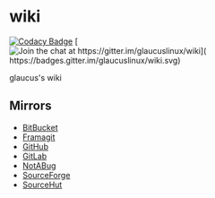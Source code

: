 # wiki
[![Codacy Badge](
https://api.codacy.com/project/badge/Grade/a5153b320f664cff8a9d7bd9859c90b2)](
https://app.codacy.com/gh/glaucuslinux/wiki?utm_source=github.com&utm_medium=referral&utm_content=glaucuslinux/wiki&utm_campaign=Badge_Grade_Dashboard)
[![Join the chat at https://gitter.im/glaucuslinux/wiki](
https://badges.gitter.im/glaucuslinux/wiki.svg)](
https://gitter.im/glaucuslinux/wiki?utm_source=badge&utm_medium=badge&utm_campaign=pr-badge&utm_content=badge)

glaucus's wiki

## Mirrors
*   [BitBucket](https://bitbucket.org/glaucuslinux/wiki)
*   [Framagit](https://framagit.org/glaucuslinux/wiki)
*   [GitHub](https://github.com/glaucuslinux/wiki)
*   [GitLab](https://gitlab.com/glaucuslinux/wiki)
*   [NotABug](https://notabug.org/glaucuslinux/wiki)
*   [SourceForge](https://git.code.sf.net/p/glaucuslinux/wiki)
*   [SourceHut](https://git.sr.ht/~glaucuslinux/wiki)

